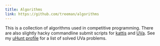 ```yaml
---
title: Algorithms
link: https://github.com/treeman/algorithms
---
```


This is a collection of algorithms used in competitive programming. There are also slightly hacky commandline submit scripts for [kattis][] and [UVa][]. See my [uHunt profile][uHunt] for a list of solved UVa problems.

[kattis]: https://open.kattis.com/ "kattis"
[UVa]: http://uva.onlinejudge.org/ "UVa"
[uHunt]: https://uhunt.onlinejudge.org/id/115705 "My uHunt prifle"

